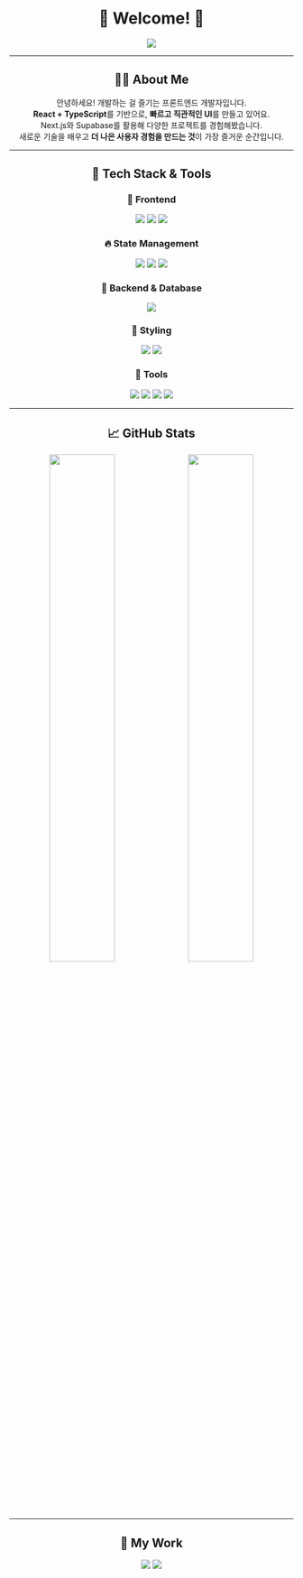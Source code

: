 <h1 align="center">🚀 Welcome! 🚀</h1>  

<div align="center">
  <img src="https://readme-typing-svg.herokuapp.com?font=Fira+Code&pause=1000&color=6F4CDB&center=true&width=435&lines=React+%2B+TypeScript+Developer;Next.js+%7C+Supabase+%7C+Frontend+Engineer;Building+Fast+and+Elegant+Web+Apps" />
</div>

---

<div align="center">
  
## 🧑‍💻 About Me  
안녕하세요! 개발하는 걸 즐기는 프론트엔드 개발자입니다.  
**React + TypeScript**를 기반으로, **빠르고 직관적인 UI**를 만들고 있어요.  
Next.js와 Supabase를 활용해 다양한 프로젝트를 경험해봤습니다.  
새로운 기술을 배우고 **더 나은 사용자 경험을 만드는 것**이 가장 즐거운 순간입니다.  

</div>

---

<div align="center">

## 🚀 Tech Stack & Tools  

### 🌟 Frontend  
<img src="https://img.shields.io/badge/React-61DAFB?style=for-the-badge&logo=react&logoColor=white" />
<img src="https://img.shields.io/badge/TypeScript-3178C6?style=for-the-badge&logo=typescript&logoColor=white" />
<img src="https://img.shields.io/badge/Next.js-000000?style=for-the-badge&logo=nextdotjs&logoColor=white" />

### 🔥 State Management  
<img src="https://img.shields.io/badge/Recoil-3578E5?style=for-the-badge&logo=react&logoColor=white" />
<img src="https://img.shields.io/badge/Zustand-000000?style=for-the-badge&logo=zustand&logoColor=white" />
<img src="https://img.shields.io/badge/Redux-764ABC?style=for-the-badge&logo=redux&logoColor=white" />

### 💾 Backend & Database  
<img src="https://img.shields.io/badge/Supabase-3ECF8E?style=for-the-badge&logo=supabase&logoColor=white" />

### 🎨 Styling  
<img src="https://img.shields.io/badge/TailwindCSS-06B6D4?style=for-the-badge&logo=tailwindcss&logoColor=white" />
<img src="https://img.shields.io/badge/Styled--Components-DB7093?style=for-the-badge&logo=styled-components&logoColor=white" />

### 🔧 Tools  
<img src="https://img.shields.io/badge/Figma-F24E1E?style=for-the-badge&logo=figma&logoColor=white" />
<img src="https://img.shields.io/badge/Notion-000000?style=for-the-badge&logo=notion&logoColor=white" />
<img src="https://img.shields.io/badge/Vercel-000000?style=for-the-badge&logo=vercel&logoColor=white" />
<img src="https://img.shields.io/badge/React%20Query-FF4154?style=for-the-badge&logo=react-query&logoColor=white" />

</div>

---

<div align="center">

## 📈 GitHub Stats  
<img src="https://github-readme-stats.vercel.app/api?username=jungho-Kang&show_icons=true&theme=radical" width="48%" />
<img src="https://github-readme-streak-stats.herokuapp.com/?user=jungho-Kang&theme=radical" width="48%" />

</div>

---

<div align="center">

## 📂 My Work  
<a href="https://www.figma.com/design/25XZ970lOnvXHOMTTKk9DG/3%EC%B0%A8-%ED%94%84%EB%A1%9C%EC%A0%9D%ED%8A%B8?node-id=0-7&t=c1J91vO1l01hCpdn-1"><img src="https://img.shields.io/badge/Figma-F24E1E?style=for-the-badge&logo=figma&logoColor=white" /></a>
<a href="https://buttercup-lyric-4ee.notion.site/s-Code-Story-19f6cf890caa80118725cc8758d33945?pvs=4"><img src="https://img.shields.io/badge/Notion-000000?style=for-the-badge&logo=notion&logoColor=white" /></a>

</div>
